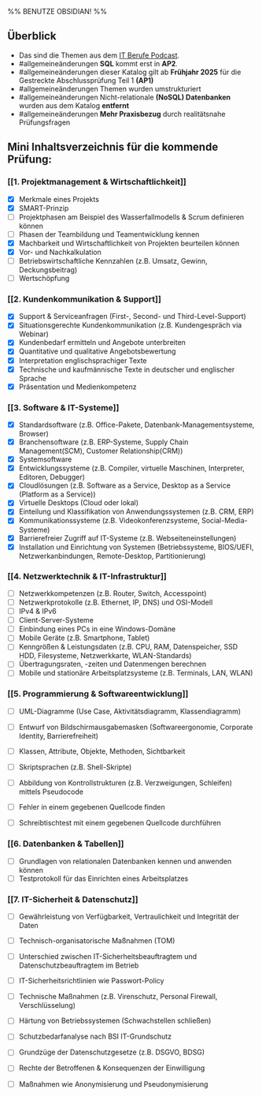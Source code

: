 %% BENUTZE OBSIDIAN! %%
## Überblick
- Das sind die Themen aus dem [IT Berufe Podcast](https://it-berufe-podcast.de/neuer-pruefungskatalog-fuer-die-ap1-der-it-berufe-ab-2025-it-berufe-podcast-190/).
- #allgemeineänderungen **SQL** kommt erst in **AP2**.
- #allgemeineänderungen dieser Katalog gilt ab **Frühjahr 2025** für die Gestreckte Abschlussprüfung Teil 1 **(AP1)**
- #allgemeineänderungen Themen wurden umstrukturiert
- #allgemeineänderungen Nicht-relationale **(NoSQL) Datenbanken** wurden aus dem Katalog **entfernt**
- #allgemeineänderungen **Mehr Praxisbezug** durch realitätsnahe Prüfungsfragen


## Mini Inhaltsverzeichnis für die kommende Prüfung:

### [[1. Projektmanagement & Wirtschaftlichkeit]]
- [x] Merkmale eines Projekts
- [x] SMART-Prinzip
- [ ] Projektphasen am Beispiel des Wasserfallmodells & Scrum definieren können
- [ ] Phasen der Teambildung und Teamentwicklung kennen
- [x] Machbarkeit und Wirtschaftlichkeit von Projekten beurteilen können
- [x] Vor- und Nachkalkulation
- [ ] Betriebswirtschaftliche Kennzahlen (z.B. Umsatz, Gewinn, Deckungsbeitrag)
- [ ] Wertschöpfung

### [[2. Kundenkommunikation & Support]]
- [x] Support & Serviceanfragen (First-, Second- und Third-Level-Support)
- [x] Situationsgerechte Kundenkommunikation (z.B. Kundengespräch via Webinar)
- [x] Kundenbedarf ermitteln und Angebote unterbreiten
- [x] Quantitative und qualitative Angebotsbewertung
- [x] Interpretation englischsprachiger Texte
- [x] Technische und kaufmännische Texte in deutscher und englischer Sprache
- [x] Präsentation und Medienkompetenz

### [[3. Software & IT-Systeme]]
- [x] Standardsoftware (z.B. Office-Pakete, Datenbank-Managementsysteme, Browser)
- [x] Branchensoftware (z.B. ERP-Systeme, Supply Chain Management(SCM), Customer Relationship(CRM))
- [x] Systemsoftware
- [x] Entwicklungssysteme (z.B. Compiler, virtuelle Maschinen, Interpreter, Editoren, Debugger)
- [x] Cloudlösungen (z.B. Software as a Service, Desktop as a Service (Platform as a Service))
- [x] Virtuelle Desktops (Cloud oder lokal)
- [x] Einteilung und Klassifikation von Anwendungssystemen (z.B. CRM, ERP)
- [x] Kommunikationssysteme (z.B. Videokonferenzsysteme, Social-Media-Systeme)
- [x] Barrierefreier Zugriff auf IT-Systeme (z.B. Webseiteneinstellungen)
- [x] Installation und Einrichtung von Systemen (Betriebssysteme, BIOS/UEFI, Netzwerkanbindungen, Remote-Desktop, Partitionierung)

### [[4. Netzwerktechnik & IT-Infrastruktur]]
- [ ] Netzwerkkompetenzen (z.B. Router, Switch, Accesspoint)
- [ ] Netzwerkprotokolle (z.B. Ethernet, IP, DNS) und OSI-Modell
- [ ] IPv4 & IPv6
- [ ] Client-Server-Systeme
- [ ] Einbindung eines PCs in eine Windows-Domäne
- [ ] Mobile Geräte (z.B. Smartphone, Tablet)
- [ ] Kenngrößen & Leistungsdaten (z.B. CPU, RAM, Datenspeicher, SSD HDD, Filesysteme, Netzwerkkarte, WLAN-Standards)
- [ ] Übertragungsraten, -zeiten und Datenmengen berechnen
- [ ] Mobile und stationäre Arbeitsplatzsysteme (z.B. Terminals, LAN, WLAN)

### [[5. Programmierung & Softwareentwicklung]]
- [ ] UML-Diagramme (Use Case, Aktivitätsdiagramm, Klassendiagramm)
- [ ] Entwurf von Bildschirmausgabemasken (Softwareergonomie, Corporate Identity, Barrierefreiheit)
- [ ] Klassen, Attribute, Objekte, Methoden, Sichtbarkeit
- [ ] Skriptsprachen (z.B. Shell-Skripte)
- [ ] Abbildung von Kontrollstrukturen (z.B. Verzweigungen, Schleifen) mittels Pseudocode
- [ ] Fehler in einem gegebenen Quellcode finden
- [ ] Schreibtischtest mit einem gegebenen Quellcode durchführen


### [[6. Datenbanken & Tabellen]]
- [ ] Grundlagen von relationalen Datenbanken kennen und anwenden können
- [ ] Testprotokoll für das Einrichten eines Arbeitsplatzes

### [[7. IT-Sicherheit & Datenschutz]]
- [ ] Gewährleistung von Verfügbarkeit, Vertraulichkeit und Integrität der Daten
- [ ] Technisch-organisatorische Maßnahmen (TOM)
- [ ] Unterschied zwischen IT-Sicherheitsbeauftragtem und Datenschutzbeauftragtem im Betrieb
- [ ] IT-Sicherheitsrichtlinien wie Passwort-Policy
- [ ] Technische Maßnahmen (z.B. Virenschutz, Personal Firewall, Verschlüsselung)
- [ ] Härtung von Betriebssystemen (Schwachstellen schließen)
- [ ] Schutzbedarfanalyse nach BSI IT-Grundschutz
- [ ] Grundzüge der Datenschutzgesetze (z.B. DSGVO, BDSG)
- [ ] Rechte der Betroffenen & Konsequenzen der Einwilligung
- [ ] Maßnahmen wie Anonymisierung und Pseudonymisierung



